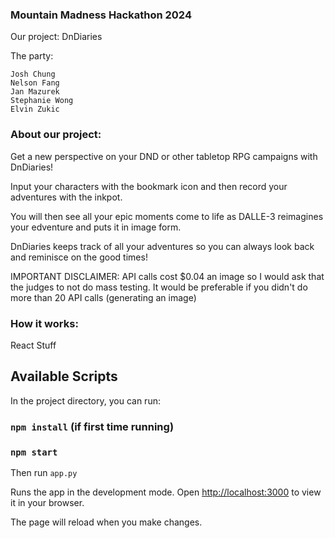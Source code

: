 ### Mountain Madness Hackathon 2024

Our project: DnDiaries

The party:

    Josh Chung
    Nelson Fang
    Jan Mazurek
    Stephanie Wong
    Elvin Zukic


### About our project:
Get a new perspective on your DND or other tabletop RPG campaigns with DnDiaries!

Input your characters with the bookmark icon and then record your adventures with the inkpot.

You will then see all your epic moments come to life as DALLE-3 reimagines your edventure and puts it in image form.

DnDiaries keeps track of all your adventures so you can always look back and reminisce on the good times!

IMPORTANT DISCLAIMER: API calls cost $0.04 an image so I would ask that the judges to not do mass testing. It would be preferable if you didn't do more than 20 API calls (generating an image)
 

### How it works:

React Stuff

## Available Scripts

In the project directory, you can run:

### `npm install` (if first time running)

### `npm start`

Then run `app.py`

Runs the app in the development mode.
Open [http://localhost:3000](http://localhost:3000) to view it in your browser.

The page will reload when you make changes.


